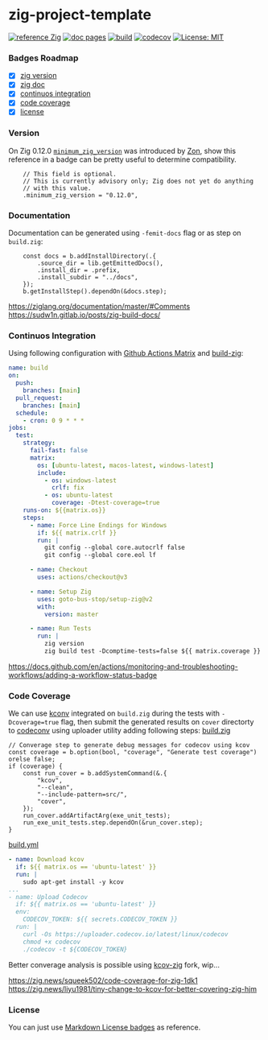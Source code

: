 # zig-project-template

[![reference Zig](https://img.shields.io/badge/zig%20-0.12.0-orange)](https://ziglang.org/)
[![doc pages](https://img.shields.io/badge/zigdoc%20-pages-orange)](http://dgv.dev.br/zig-project-template/)
[![build](https://github.com/dgv/zig-project-template/actions/workflows/build.yml/badge.svg)](https://github.com/dgv/zig-project-template/actions/workflows/build.yml)
[![codecov](https://codecov.io/gh/dgv/zig-project-template/branch/main/graph/badge.svg)](https://codecov.io/gh/dgv/zig-project-template)
[![License: MIT](https://img.shields.io/badge/license-MIT-yellow.svg)](https://opensource.org/licenses/MIT)

### Badges Roadmap
- [X] [zig version](#version)
- [X] [zig doc](#cocumentation)
- [X] [continuos integration](#continuos-integration)
- [X] [code coverage](#code-coverage)
- [X] [license](#license)

### Version
On Zig 0.12.0 [`minimum_zig_version`](https://github.com/dgv/zig-project-template/blob/main/build.zig.zon#L15-L18) was introduced by [Zon](https://zig.news/edyu/zig-package-manager-wtf-is-zon-558e), show this reference in a badge can be pretty useful to determine compatibility.

```zig
    // This field is optional.
    // This is currently advisory only; Zig does not yet do anything
    // with this value.
    .minimum_zig_version = "0.12.0",
```

### Documentation

Documentation can be generated using `-femit-docs` flag or as step on `build.zig`:

```zig
    const docs = b.addInstallDirectory(.{
        .source_dir = lib.getEmittedDocs(),
        .install_dir = .prefix,
        .install_subdir = "../docs",
    });
    b.getInstallStep().dependOn(&docs.step);
```

https://ziglang.org/documentation/master/#Comments <br>
https://sudw1n.gitlab.io/posts/zig-build-docs/

### Continuos Integration

Using following configuration with [Github Actions Matrix](https://docs.github.com/en/actions/using-jobs/using-a-matrix-for-your-jobs) and [build-zig](https://github.com/marketplace/actions/setup-zig):

```yaml
name: build
on:
  push:
    branches: [main]
  pull_request:
    branches: [main]
  schedule:
    - cron: 0 9 * * *
jobs:
  test:
    strategy:
      fail-fast: false
      matrix:
        os: [ubuntu-latest, macos-latest, windows-latest]
        include:
          - os: windows-latest
            crlf: fix
          - os: ubuntu-latest
            coverage: -Dtest-coverage=true
    runs-on: ${{matrix.os}}
    steps:
      - name: Force Line Endings for Windows
        if: ${{ matrix.crlf }}
        run: |
          git config --global core.autocrlf false
          git config --global core.eol lf

      - name: Checkout
        uses: actions/checkout@v3

      - name: Setup Zig
        uses: goto-bus-stop/setup-zig@v2
        with:
          version: master

      - name: Run Tests
        run: |
          zig version
          zig build test -Dcomptime-tests=false ${{ matrix.coverage }}
```

https://docs.github.com/en/actions/monitoring-and-troubleshooting-workflows/adding-a-workflow-status-badge

### Code Coverage

We can use [kconv](https://github.com/SimonKagstrom/kcov) integrated on `build.zig` during the tests with `-Dcoverage=true` flag, then submit the generated results on `cover` directorty to [codeconv](https://github.com/SimonKagstrom/kcov/blob/master/doc/codecov.md) using uploader utility adding following steps:
[build.zig](https://github.com/dgv/zig-project-template/blob/main/build.zig.zon#L15-L18)
```zig
// Converage step to generate debug messages for codecov using kcov
const coverage = b.option(bool, "coverage", "Generate test coverage") orelse false;
if (coverage) {
    const run_cover = b.addSystemCommand(&.{
        "kcov",
        "--clean",
        "--include-pattern=src/",
        "cover",
    });
    run_cover.addArtifactArg(exe_unit_tests);
    run_exe_unit_tests.step.dependOn(&run_cover.step);
}
```
  [build.yml](https://github.com/dgv/zig-project-template/blob/main/.github/workflows/build.yml#L36-L53)
```yaml
- name: Download kcov
  if: ${{ matrix.os == 'ubuntu-latest' }}
  run: |
    sudo apt-get install -y kcov
...
- name: Upload Codecov
  if: ${{ matrix.os == 'ubuntu-latest' }}
  env:
    CODECOV_TOKEN: ${{ secrets.CODECOV_TOKEN }}
  run: |
    curl -Os https://uploader.codecov.io/latest/linux/codecov
    chmod +x codecov
    ./codecov -t ${CODECOV_TOKEN}
```

Better converage analysis is possible using [kcov-zig](https://github.com/liyu1981/kcov/tree/kcov-zig) fork, wip...

https://zig.news/squeek502/code-coverage-for-zig-1dk1 <br>
https://zig.news/liyu1981/tiny-change-to-kcov-for-better-covering-zig-hjm

### License
You can just use [Markdown License badges](https://gist.github.com/lukas-h/2a5d00690736b4c3a7ba) as reference.
